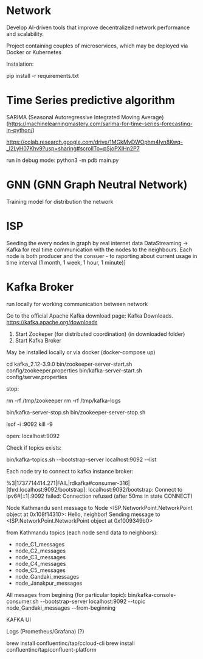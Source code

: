 # Network
Develop AI-driven tools that improve decentralized network performance and scalability.

Project containing couples of microservices, which may be deployed via Docker or Kubernetes

Instalation:

pip install -r requirements.txt


# Time Series predictive algorithm
SARIMA (Seasonal Autoregressive Integrated Moving Average)
(https://machinelearningmastery.com/sarima-for-time-series-forecasting-in-python/)

https://colab.research.google.com/drive/1MGkMvDWOphm4Iyn8Kwq-_I2LyH07Khv9?usp=sharing#scrollTo=pSjoPXIHn2P7

run in debug mode: 
python3 -m pdb main.py

# GNN (GNN Graph Neutral Network) 
Training model for distribution the network

# ISP
Seeding the every nodes in graph by real internet data
DataStreaming -> Kafka for real time communication with the nodes to the neighbours.
Each node is both producer and the consuer - to raporting about current usage in time interval
(1 month, 1 week, 1 hour, 1 minute)]

# Kafka Broker 
run locally for working communication between network

Go to the official Apache Kafka download page: Kafka Downloads.
https://kafka.apache.org/downloads


1. Start Zookeper (for distributed coordination) (in downloaded folder)
2. Start Kafka Broker

May be installed locally or via docker (docker-compose up)

cd kafka_2.12-3.9.0
bin/zookeeper-server-start.sh config/zookeeper.properties
bin/kafka-server-start.sh config/server.properties

stop: 

rm -rf /tmp/zookeeper
rm -rf /tmp/kafka-logs

bin/kafka-server-stop.sh
bin/zookeeper-server-stop.sh


lsof -i :9092
kill -9 <PID>


open: localhost:9092

Check if topics exists:

bin/kafka-topics.sh --bootstrap-server localhost:9092 --list

Each node try to connect to kafka instance broker:


%3|1737714414.271|FAIL|rdkafka#consumer-316| [thrd:localhost:9092/bootstrap]: localhost:9092/bootstrap: Connect to ipv6#[::1]:9092 failed: Connection refused (after 50ms in state CONNECT)


Node Kathmandu sent message to Node <ISP.NetworkPoint.NetworkPoint object at 0x108f14310>: Hello, neighbor!
Sending message to <ISP.NetworkPoint.NetworkPoint object at 0x1009349b0>

from Kathmandu topics (each node send data to neighbors):

- node_C1_messages
- node_C2_messages
- node_C3_messages
- node_C4_messages
- node_C5_messages
- node_Gandaki_messages
- node_Janakpur_messages

All mesages from begining (for particular topic):
bin/kafka-console-consumer.sh --bootstrap-server localhost:9092 --topic node_Gandaki_messages --from-beginning


KAFKA UI

Logs (Prometheus/Grafana) (?)

brew install confluentinc/tap/ccloud-cli
brew install confluentinc/tap/confluent-platform
